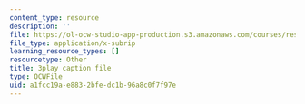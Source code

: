 ```yaml
---
content_type: resource
description: ''
file: https://ol-ocw-studio-app-production.s3.amazonaws.com/courses/res-9-003-brains-minds-and-machines-summer-course-summer-2015/a1fcc19ae8832bfedc1b96a8c0f7f97e_D8zaRaVWy9k.srt
file_type: application/x-subrip
learning_resource_types: []
resourcetype: Other
title: 3play caption file
type: OCWFile
uid: a1fcc19a-e883-2bfe-dc1b-96a8c0f7f97e
---
```

